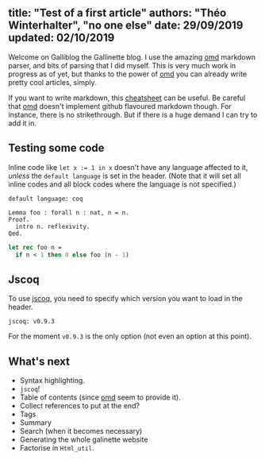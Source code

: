 title: "Test of a first article"
authors: "Théo Winterhalter", "no one else"
date: 29/09/2019
updated: 02/10/2019
----------------------------------------
Welcome on Galliblog the Gallinette blog. I use the amazing [omd]
markdown parser, and bits of parsing that I did myself.
This is very much work in progress as of yet, but thanks to the power of
[omd] you can already write pretty cool articles, simply.

If you want to write markdown, this [cheatsheet] can be useful.
Be careful that [omd] doesn't implement github flavoured markdown though.
For instance, there is no strikethrough. But if there is a huge demand I can
try to add it in.

## Testing some code

Inline code like `let x := 1 in x` doesn't have any language affected to it,
_unless_ the `default language` is set in the header.
(Note that it will set all inline codes and all block codes where the language
is not specified.)

```
default language: coq
```

```coq
Lemma foo : forall n : nat, n = n.
Proof.
  intro n. reflexivity.
Qed.
```

```ocaml
let rec foo n =
  if n < 1 then 0 else foo (n - 1)
```

## Jscoq

To use [jscoq], you need to specify which version you want to load in the
header.
```
jscoq: v0.9.3
```
For the moment `v0.9.3` is the only option (not even an option at this point).

## What's next

- Syntax highlighting.
- `jscoq`!
- Table of contents (since [omd] seem to provide it).
- Collect references to put at the end?
- Tags
- Summary
- Search (when it becomes necessary)
- Generating the whole galinette website
- Factorise in `Html_util`.

[jscoq]: https://github.com/ejgallego/jscoq
[omd]: https://github.com/ocaml/omd
[cheatsheet]: https://github.com/adam-p/markdown-here/wiki/Markdown-Cheatsheet
